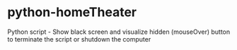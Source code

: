 python-homeTheater
==================

Python script - Show black screen and visualize hidden (mouseOver) button to terminate the script or shutdown the computer
